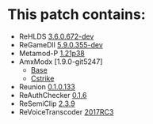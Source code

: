# This patch contains:

* ReHLDS [3.6.0.672-dev](http://nexus.rehlds.org/nexus/content/repositories/rehlds-dev/rehlds/rehlds/3.6.0.672-dev/rehlds-3.6.0.672-dev.zip)
* ReGameDll [5.9.0.355-dev](http://nexus.rehlds.org/nexus/content/repositories/regamedll-dev/regamedll/regamedll/5.9.0.355-dev/regamedll-5.9.0.355-dev.zip)
* Metamod-P [1.21p38](https://github.com/theAsmodai/metamod-r)
* AmxModx [1.9.0-git5247]
	* [Base](https://www.amxmodx.org/amxxdrop/1.9/amxmodx-1.9.0-git5247-base-linux.tar.gz)
	* [Cstrike](https://www.amxmodx.org/amxxdrop/1.9/amxmodx-1.9.0-git5247-cstrike-linux.tar.gz)
* Reunion [0.1.0.133](https://goldsrc.ru/threads/12/)
* ReAuthChecker [0.1.6](https://goldsrc.ru/threads/22/)
* ReSemiClip [2.3.9](https://c-s.net.ua/forum/topic81480.html)
* ReVoiceTranscoder [2017RC3](https://goldsrc.ru/threads/257/)